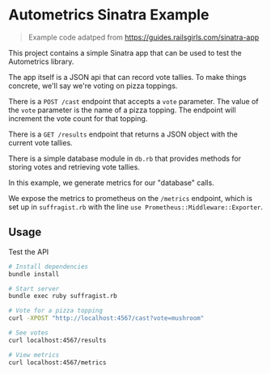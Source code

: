 # Autometrics Sinatra Example

> Example code adatped from https://guides.railsgirls.com/sinatra-app

This project contains a simple Sinatra app that can be used to test the Autometrics library.

The app itself is a JSON api that can record vote tallies. To make things concrete, we'll say we're voting on pizza toppings.

There is a `POST /cast` endpoint that accepts a `vote` parameter. The value of the `vote` parameter is the name of a pizza topping. The endpoint will increment the vote count for that topping.

There is a `GET /results` endpoint that returns a JSON object with the current vote tallies.

There is a simple database module in `db.rb` that provides methods for storing votes and retrieving vote tallies.

In this example, we generate metrics for our "database" calls.

We expose the metrics to prometheus on the `/metrics` endpoint, which is set up in `suffragist.rb` with the line `use Prometheus::Middleware::Exporter`.

## Usage

Test the API

```sh
# Install dependencies
bundle install

# Start server
bundle exec ruby suffragist.rb

# Vote for a pizza topping
curl -XPOST "http://localhost:4567/cast?vote=mushroom"

# See votes
curl localhost:4567/results

# View metrics
curl localhost:4567/metrics
```
